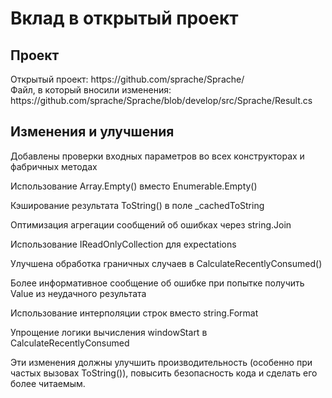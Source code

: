 <h1 align="left">Вклад в открытый проект</h1>

<h2 align="left">Проект</h2>
Открытый проект: https://github.com/sprache/Sprache/<br>
Файл, в который вносили изменения: https://github.com/sprache/Sprache/blob/develop/src/Sprache/Result.cs

<h2 align="left">Изменения и улучшения</h2>
Добавлены проверки входных параметров во всех конструкторах и фабричных методах

Использование Array.Empty<string>() вместо Enumerable.Empty<string>()

Кэширование результата ToString() в поле _cachedToString

Оптимизация агрегации сообщений об ошибках через string.Join

Использование IReadOnlyCollection для expectations

Улучшена обработка граничных случаев в CalculateRecentlyConsumed()

Более информативное сообщение об ошибке при попытке получить Value из неудачного результата

Использование интерполяции строк вместо string.Format

Упрощение логики вычисления windowStart в CalculateRecentlyConsumed

Эти изменения должны улучшить производительность (особенно при частых вызовах ToString()), повысить безопасность кода и сделать его более читаемым.
